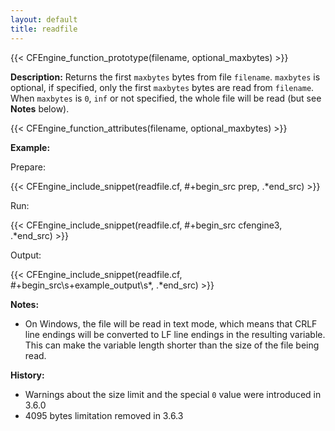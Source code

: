 ```yaml
---
layout: default
title: readfile
---
```


{{< CFEngine_function_prototype(filename, optional_maxbytes) >}}

**Description:**
Returns the first `maxbytes` bytes from file `filename`.
`maxbytes` is optional, if specified, only the first `maxbytes` bytes are read from `filename`.
When `maxbytes` is `0`, `inf` or not specified, the whole file will be read (but see **Notes** below).

{{< CFEngine_function_attributes(filename, optional_maxbytes) >}}

**Example:**

Prepare:

{{< CFEngine_include_snippet(readfile.cf, #\+begin_src prep, .*end_src) >}}

Run:

{{< CFEngine_include_snippet(readfile.cf, #\+begin_src cfengine3, .*end_src) >}}

Output:

{{< CFEngine_include_snippet(readfile.cf, #\+begin_src\s+example_output\s*, .*end_src) >}}

**Notes:**

- On Windows, the file will be read in text mode, which means that
  CRLF line endings will be converted to LF line endings in the
  resulting variable. This can make the variable length shorter than the
  size of the file being read.

**History:**

- Warnings about the size limit and the special `0` value were introduced in 3.6.0
- 4095 bytes limitation removed in 3.6.3
